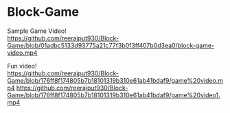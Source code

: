# Block-Game

Sample Game Video!
<br>
https://github.com/reerajput930/Block-Game/blob/01adbc5133d93775a21c77f3b0f3ff407b0d3ea0/block-game-video.mp4



Fun video!
<br>
https://github.com/reerajput930/Block-Game/blob/176ff8f174805b7b18101319b310e61ab41bdaf9/game%20video.mp4
https://github.com/reerajput930/Block-Game/blob/176ff8f174805b7b18101319b310e61ab41bdaf9/game%20video1.mp4
